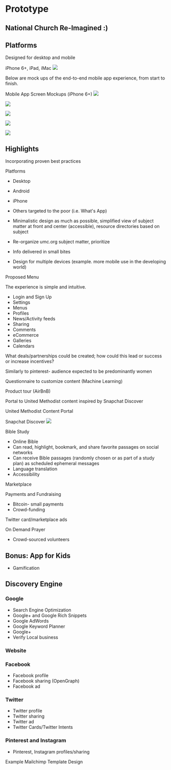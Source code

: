 # Prototype

## National Church Re-Imagined :)

## Platforms
Designed for desktop and mobile

iPhone 6+, iPad, iMac
![](prototype/iphone-6+-ipad-imac.png)

Below are mock ups of the end-to-end mobile app experience, from start to finish. 

Mobile App Screen Mockups (iPhone 6+)
![](prototype/iphone-6-plus-screens-1.jpg)

![](prototype/iphone-6+-screens-2.jpg)

![](prototype/iphone-6+-screens-3.jpg)

![](prototype/iphone-6+-screens-4.jpg)

![](prototype/iphone-6+-screens-5.jpg)

## Highlights
Incorporating proven best practices

Platforms
* Desktop
* Android
* iPhone
* Others targeted to the poor (i.e. What's App)

* Minimalistic design as much as possible, simplified view of subject matter at front and center (accessible), resource directories based on subject
* Re-organize umc.org subject matter, prioritize
* Info delivered in small bites
* Design for multiple devices (example. more mobile use in the developing world)

Proposed Menu

The experience is simple and intuitive. 

* Login and Sign Up
* Settings
* Menus
* Profiles
* News/Activity feeds
* Sharing
* Comments
* eCommerce
* Galleries
* Calendars

What deals/partnerships could be created; how could this lead or success or increase incentives?

Similarly to pinterest- audience expected to be predominantly women

Questionnaire to customize content (Machine Learning)

Product tour (AirBnB)

Portal to United Methodist content inspired by Snapchat Discover

United Methodist Content Portal

Snapchat Discover
![](prototype/snapchat-discover.png)

Bible Study

* Online Bible 
* Can read, highlight, bookmark, and share favorite passages on social networks
* Can receive Bible passages (randomly chosen or as part of a study plan) as scheduled ephemeral messages
* Language translation
* Accessibility

Marketplace

Payments and Fundraising
* Bitcoin- small payments
* Crowd-funding

Twitter card/marketplace ads

On Demand Prayer
* Crowd-sourced volunteers

## Bonus: App for Kids
* Gamification

## Discovery Engine

### Google
* Search Engine Optimization
* Google+ and Google Rich Snippets
* Google AdWords
* Google Keyword Planner
* Google+
* Verify Local business

### Website

### Facebook

* Facebook profile
* Facebook sharing (OpenGraph)
* Facebook ad

### Twitter
* Twitter profile
* Twitter sharing
* Twitter ad
* Twitter Cards/Twitter Intents

### Pinterest and Instagram
* Pinterest, Instagram profiles/sharing

Example Mailchimp Template Design